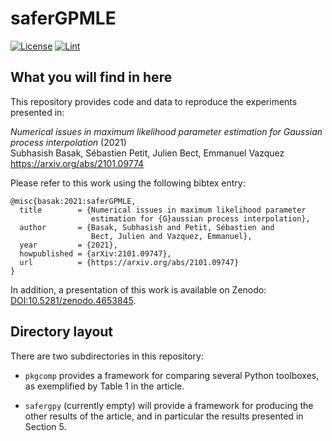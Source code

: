 # saferGPMLE

[![License](https://img.shields.io/badge/License-BSD%203--Clause-blue.svg)](LICENSE.md)
[![Lint](https://github.com/saferGPMLE/saferGPMLE/actions/workflows/flake8.yml/badge.svg)](https://github.com/saferGPMLE/saferGPMLE/actions?query=workflow%3ALint)


## What you will find in here

This repository provides code and data to reproduce the experiments
presented in:

*Numerical issues in maximum likelihood parameter estimation
    for Gaussian process interpolation* (2021)  
Subhasish Basak, Sébastien Petit, Julien Bect, Emmanuel Vazquez  
https://arxiv.org/abs/2101.09774

Please refer to this work using the following bibtex entry:
```
@misc{basak:2021:saferGPMLE,
  title        = {Numerical issues in maximum likelihood parameter
                  estimation for {G}aussian process interpolation},
  author       = {Basak, Subhasish and Petit, Sébastien and
                  Bect, Julien and Vazquez, Emmanuel},
  year         = {2021},
  howpublished = {arXiv:2101.09747},
  url          = {https://arxiv.org/abs/2101.09747}
}
```

In addition, a presentation of this work is available on Zenodo:
[DOI:10.5281/zenodo.4653845](https://doi.org/10.5281/zenodo.4653845).


## Directory layout

There are two subdirectories in this repository:

* `pkgcomp` provides a framework for comparing several Python toolboxes,
  as exemplified by Table 1 in the article.

* `safergpy` (currently empty) will provide a framework for producing
  the other results of the article, and in particular the results
  presented in Section 5.
